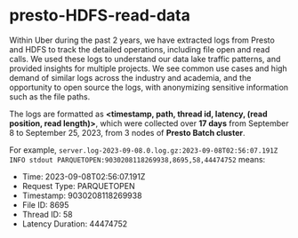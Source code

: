 # presto-HDFS-read-data

Within Uber during the past 2 years, we have extracted logs from Presto and HDFS to track the detailed operations, including file open and read calls. We used these logs to understand our data lake traffic patterns, and provided insights for multiple projects. We see common use cases and high demand of similar logs across the industry and academia, and the opportunity to open source the logs, with anonymizing sensitive information such as the file paths.

The logs are formatted as **<timestamp, path, thread id, latency, (read position, read length)>**, which were collected over **17 days** from September 8 to September 25, 2023, from 3 nodes of **Presto Batch cluster**.

For example, `server.log-2023-09-08.0.log.gz:2023-09-08T02:56:07.191Z	INFO stdout	PARQUETOPEN:9030208118269938,8695,58,44474752` means:
- Time: 2023-09-08T02:56:07.191Z
- Request Type: PARQUETOPEN
- Timestamp: 9030208118269938
- File ID: 8695
- Thread ID: 58
- Latency Duration: 44474752

